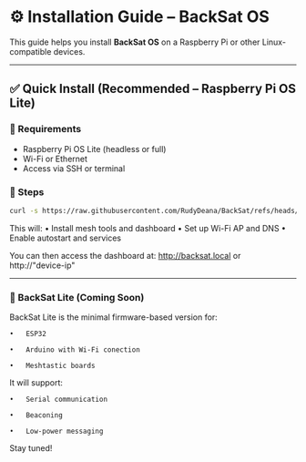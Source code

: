 # ⚙️ Installation Guide – BackSat OS

This guide helps you install **BackSat OS** on a Raspberry Pi or other Linux-compatible devices.

---

## ✅ Quick Install (Recommended – Raspberry Pi OS Lite)

### 🧰 Requirements

- Raspberry Pi OS Lite (headless or full)
- Wi-Fi or Ethernet
- Access via SSH or terminal

### 🧪 Steps

```bash
curl -s https://raw.githubusercontent.com/RudyDeana/BackSat/refs/heads/main/install.sh | bash

```

This will:
	•	Install mesh tools and dashboard
	•	Set up Wi-Fi AP and DNS
	•	Enable autostart and services

You can then access the dashboard at:
http://backsat.local or http://"device-ip"

---

### 🧪 BackSat Lite (Coming Soon)

BackSat Lite is the minimal firmware-based version for:

	•	ESP32
 
	•	Arduino with Wi-Fi conection
 
	•	Meshtastic boards

It will support:

	•	Serial communication
 
	•	Beaconing
 
	•	Low-power messaging

Stay tuned!
